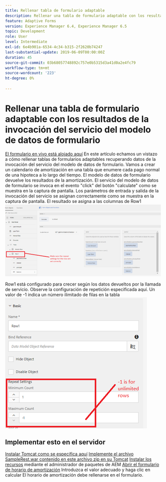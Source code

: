 ```yaml
---
title: Rellenar tabla de formulario adaptable
description: Rellenar una tabla de formulario adaptable con los resultados de las invocaciones del servicio del modelo de datos de formulario
feature: Adaptive Forms
version: Experience Manager 6.4, Experience Manager 6.5
topic: Development
role: User
level: Intermediate
exl-id: 6e4b901a-6534-4c34-b315-2f2620b74247
last-substantial-update: 2019-06-09T00:00:00Z
duration: 45
source-git-commit: 03b68057748892c757e0b5315d3a41d0a2e4fc79
workflow-type: tm+mt
source-wordcount: '223'
ht-degree: 0%

---
```


# Rellenar una tabla de formulario adaptable con los resultados de la invocación del servicio del modelo de datos de formulario

[El formulario en vivo está alojado aquí](https://forms.enablementadobe.com/content/dam/formsanddocuments/amortization/jcr:content?wcmmode=disabled)
En este artículo echamos un vistazo a cómo rellenar tablas de formularios adaptables recuperando datos de la invocación del servicio del modelo de datos de formulario. Vamos a crear un calendario de amortización en una tabla que enumere cada pago normal de una hipoteca a lo largo del tiempo. El modelo de datos de formulario devuelve los resultados de la amortización. El servicio del modelo de datos de formulario se invoca en el evento &quot;click&quot; del botón &quot;calculate&quot; como se muestra en la captura de pantalla. Los parámetros de entrada y salida de la invocación del servicio se asignan correctamente como se muestra en la captura de pantalla. El resultado se asigna a las columnas de Row1
![evento de clic](assets/amortization.PNG)

Row1 está configurado para crecer según los datos devueltos por la llamada de servicio. Observe la configuración de repetición especificada aquí. Un valor de -1 indica un número ilimitado de filas en la tabla
![Fila1](assets/rowconfiguration.PNG)

## Implementar esto en el servidor

[Instalar Tomcat como se especifica aquí](/help/forms/ic-print-channel-tutorial/set-up-tomcat.md)
[Implemente el archivo SampleRest.war contenido en este archivo zip en su Tomcat](assets/sample-rest.zip)
[Instalar los recursos](assets/amortizationschedule.zip) mediante el administrador de paquetes de AEM
[Abrir el formulario de horario de amortización](http://localhost:4502/content/dam/formsanddocuments/amortization/jcr:content?wcmmode=disabled)
Introduzca el valor adecuado y haga clic en calcular
El horario de amortización debe rellenarse en el formulario.
